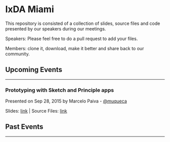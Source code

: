 # IxDA Miami

This repository is consisted of a collection of slides, source files and code presented by our speakers during our meetings.

Speakers: Please feel free to do a pull request to add your files.

Members: clone it, download, make it better and share back to our community.

## Upcoming Events
----
### Prototyping with Sketch and Principle apps
Presented on Sep 28, 2015 by Marcelo Paiva - [@muqueca](https://twitter.com/muqueca)

Slides: [link](#) | Source Files: [link](#)

## Past Events
----
